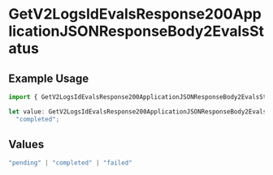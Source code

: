 # GetV2LogsIdEvalsResponse200ApplicationJSONResponseBody2EvalsStatus

## Example Usage

```typescript
import { GetV2LogsIdEvalsResponse200ApplicationJSONResponseBody2EvalsStatus } from "orq-poc-typescript-multi-env-version/models/operations";

let value: GetV2LogsIdEvalsResponse200ApplicationJSONResponseBody2EvalsStatus =
  "completed";
```

## Values

```typescript
"pending" | "completed" | "failed"
```